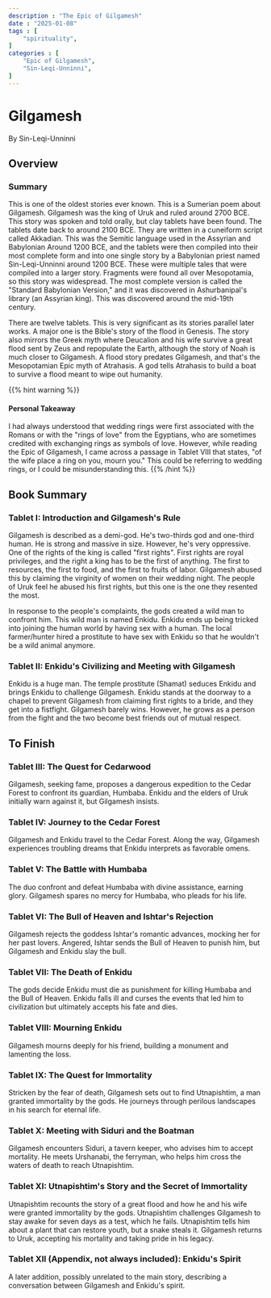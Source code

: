 ```yaml
---
description : "The Epic of Gilgamesh"
date : "2025-01-08"
tags : [
    "spirituality",
]
categories : [
    "Epic of Gilgamesh",
    "Sin-Leqi-Unninni",
]
---
```


# Gilgamesh
By Sin-Leqi-Unninni

## Overview
### Summary
This is one of the oldest stories ever known. This is a Sumerian poem about Gilgamesh. Gilgamesh was the king of Uruk and ruled around 2700 BCE. This story was spoken and told orally, but clay tablets have been found. The tablets date back to around 2100 BCE. They are written in a cuneiform script called Akkadian. This was the Semitic language  used in the Assyrian and Babylonian Around 1200 BCE, and the tablets were then compiled into their most complete form and into one single story by a Babylonian priest named Sin-Leqi-Unninni around 1200 BCE. These were multiple tales that were compiled into a larger story. Fragments were found all over Mesopotamia, so this story was widespread. The most complete version is called the "Standard Babylonian Version," and it was discovered in Ashurbanipal's library (an Assyrian king). This was discovered around the mid-19th century.

There are twelve tablets. This is very significant as its stories parallel later works. A major one is the Bible's story of the flood in Genesis. The story also mirrors the Greek myth where Deucalion and his wife survive a great flood sent by Zeus and repopulate the Earth, although the story of Noah is much closer to Gilgamesh. A flood story predates Gilgamesh, and that's the Mesopotamian Epic myth of Atrahasis. A god tells Atrahasis to build a boat to survive a flood meant to wipe out humanity.

{{% hint warning %}}
#### Personal Takeaway  
I had always understood that wedding rings were first associated with the Romans or with the "rings of love" from the Egyptians, who are sometimes credited with exchanging rings as symbols of love. However, while reading the Epic of Gilgamesh, I came across a passage in Tablet VIII that states, "of the wife place a ring on you, mourn you." This could be referring to wedding rings, or I could be misunderstanding this.
{{% /hint %}}



## Book Summary
### Tablet I: Introduction and Gilgamesh's Rule
Gilgamesh is described as a demi-god. He's two-thirds god and one-third human. He is strong and massive in size. However, he's very oppressive. One of the rights of the king is called "first rights". First rights are royal privileges, and the right a king has to be the first of anything. The first to resources, the first to food, and the first to fruits of labor. Gilgamesh abused this by claiming the virginity of women on their wedding night. The people of Uruk feel he abused his first rights, but this one is the one they resented the most.

In response to the people's complaints, the gods created a wild man to confront him. This wild man is named Enkidu. Enkidu ends up being tricked into joining the human world by having sex with a human. The local farmer/hunter hired a prostitute to have sex with Enkidu so that he wouldn't be a wild animal anymore.

### Tablet II: Enkidu's Civilizing and Meeting with Gilgamesh
Enkidu is a huge man. The temple prostitute (Shamat) seduces Enkidu and brings Enkidu to challenge Gilgamesh. Enkidu stands at the doorway to a chapel to prevent Gilgamesh from claiming first rights to a bride, and they get into a fistfight. Gilgamesh barely wins. However, he grows as a person from the fight and the two become best friends out of mutual respect.


## To Finish
### Tablet III: The Quest for Cedarwood
Gilgamesh, seeking fame, proposes a dangerous expedition to the Cedar Forest to confront its guardian, Humbaba.
Enkidu and the elders of Uruk initially warn against it, but Gilgamesh insists.

### Tablet IV: Journey to the Cedar Forest
Gilgamesh and Enkidu travel to the Cedar Forest. Along the way, Gilgamesh experiences troubling dreams that Enkidu interprets as favorable omens.

### Tablet V: The Battle with Humbaba
The duo confront and defeat Humbaba with divine assistance, earning glory.
Gilgamesh spares no mercy for Humbaba, who pleads for his life.

### Tablet VI: The Bull of Heaven and Ishtar's Rejection
Gilgamesh rejects the goddess Ishtar's romantic advances, mocking her for her past lovers.
Angered, Ishtar sends the Bull of Heaven to punish him, but Gilgamesh and Enkidu slay the bull.

### Tablet VII: The Death of Enkidu
The gods decide Enkidu must die as punishment for killing Humbaba and the Bull of Heaven.
Enkidu falls ill and curses the events that led him to civilization but ultimately accepts his fate and dies.

### Tablet VIII: Mourning Enkidu
Gilgamesh mourns deeply for his friend, building a monument and lamenting the loss.

### Tablet IX: The Quest for Immortality
Stricken by the fear of death, Gilgamesh sets out to find Utnapishtim, a man granted immortality by the gods.
He journeys through perilous landscapes in his search for eternal life.

### Tablet X: Meeting with Siduri and the Boatman
Gilgamesh encounters Siduri, a tavern keeper, who advises him to accept mortality.
He meets Urshanabi, the ferryman, who helps him cross the waters of death to reach Utnapishtim.

### Tablet XI: Utnapishtim's Story and the Secret of Immortality
Utnapishtim recounts the story of a great flood and how he and his wife were granted immortality by the gods.
Utnapishtim challenges Gilgamesh to stay awake for seven days as a test, which he fails.
Utnapishtim tells him about a plant that can restore youth, but a snake steals it.
Gilgamesh returns to Uruk, accepting his mortality and taking pride in his legacy.

### Tablet XII (Appendix, not always included): Enkidu's Spirit
A later addition, possibly unrelated to the main story, describing a conversation between Gilgamesh and Enkidu's spirit.


